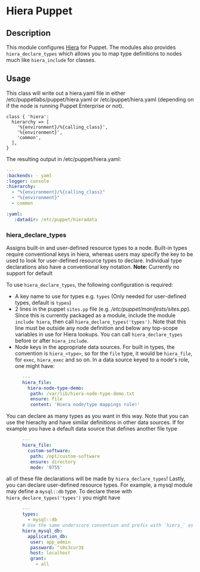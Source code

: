 # Hiera Puppet

## Description
This module configures [Hiera](https://github.com/puppetlabs/hiera) for Puppet.
The modules also provides `hiera_declare_types` which allows you to map type
definitions to nodes much like `hiera_include` for classes.

## Usage
This class will write out a hiera.yaml file in either /etc/puppetlabs/puppet/hiera.yaml or /etc/puppet/hiera.yaml (depending on if the node is running Puppet Enterprise or not).

```puppet
class { 'hiera':
  hierarchy => [
    '%{environment}/%{calling_class}',
    '%{environment}',
    'common',
  ],
}
```

The resulting output in /etc/puppet/hiera.yaml:
```yaml
---
:backends: - yaml
:logger: console
:hierarchy:
  - "%{environment}/%{calling_class}"
  - "%{environment}"
  - common

:yaml:
   :datadir: /etc/puppet/hieradata
```

### hiera_declare_types

Assigns built-in and user-defined resource types to a node. Built-in types require conventional 
keys in hiera, whereas users may specify the key to be used to look for user-defined
resource types to declare. Individual type declarations also have a conventional key notation.
**Note:** Currently no support for default 

To use `hiera_declare_types`, the following configuration is required:

- A key name to use for types e.g. `types` (Only needed for user-defined types, default is `types`)
- 2 lines in the puppet `sites.pp` file (e.g. */etc/puppet/manifests/sites.pp*).
  Since this is currently packaged as a module, include the module `include hiera`, then
  call `hiera_declare_types('types')`. Note that this line must be outside any node
  definition and below any top-scope variables in use for Hiera lookups. You can call
  `hiera_declare_types` before or after `hiera_include`.
- Node keys in the appropriate data sources. For built in types, the convention is
  `hiera_<type>`, so for the `file` type, it would be `hiera_file`, for `exec`, `hiera_exec`
  and so on. In a data source keyed to a node's role, one might have:
```yaml
      ---
      hiera_file:
        hiera-node-type-demo:
         path: /var/lib/hiera-node-type-demo.txt
         ensure: file
         content: 'Hiera node/type mappings rule!'
```

  You can declare as many types as you want in this way. Note that you can use the hierachy
  and have similar definitions in other data sources. If for example you have a default data
  source that defines another file type

```yaml
      ---
      hiera_file:
        custom-software:
         path: /opt/custom-software
         ensure: directory
         mode: '0755'
```

  all of these file declarations will be made by `hiera_declare_types`! Lastly, you can declare
  user-defined resource types. For example, a mysql module may define a `mysql::db` type. To
  declare these with `hiera_declare_types('types')` you might have

```yaml
      ---
      types:
        - mysql::db
      # Use the same underscore convention and prefix with `hiera_` as with built-in types
      hiera_mysql_db:
        application_db:
         user: app_admin
         password: ^s0s3cur3$
         host: localhost
         grant:
           - all
```
